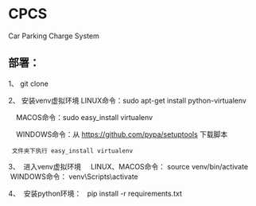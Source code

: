 # CPCS
Car Parking Charge System


## 部署：
1、  git clone

2、  安装venv虚拟环境
     LINUX命令：sudo apt-get install python-virtualenv
     
     MACOS命令：sudo easy_install virtualenv
     
     WINDOWS命令：从 https://github.com/pypa/setuptools 下载脚本
     
     文件夹下执行 easy_install virtualenv
 
3、  进入venv虚拟环境
      LINUX、MACOS命令：
  source venv/bin/activate
      WINDOWS命令：
  venv\Scripts\activate
  
4、  安装python环境：
   pip install -r requirements.txt
